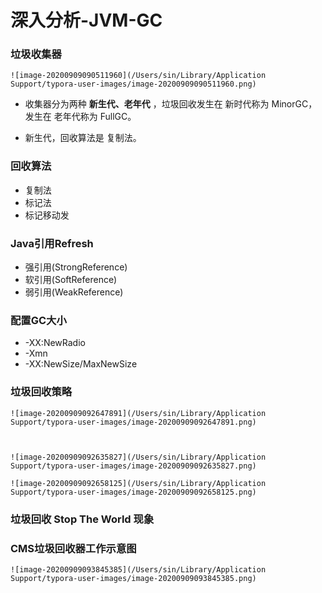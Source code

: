 # 深入分析-JVM-GC





### 垃圾收集器

    ![image-20200909090511960](/Users/sin/Library/Application Support/typora-user-images/image-20200909090511960.png)

- 收集器分为两种 **新生代、老年代** ，垃圾回收发生在 新时代称为 MinorGC，发生在 老年代称为 FullGC。

- 新生代，回收算法是 复制法。



### 回收算法

- 复制法
- 标记法
- 标记移动发



### Java引用Refresh

- 强引用(StrongReference)
- 软引用(SoftReference)
- 弱引用(WeakReference)



### 配置GC大小

- -XX:NewRadio
- -Xmn
- -XX:NewSize/MaxNewSize



### 垃圾回收策略



    ![image-20200909092647891](/Users/sin/Library/Application Support/typora-user-images/image-20200909092647891.png)



    ![image-20200909092635827](/Users/sin/Library/Application Support/typora-user-images/image-20200909092635827.png)

    ![image-20200909092658125](/Users/sin/Library/Application Support/typora-user-images/image-20200909092658125.png)





### 垃圾回收 Stop The World 现象







### CMS垃圾回收器工作示意图



    ![image-20200909093845385](/Users/sin/Library/Application Support/typora-user-images/image-20200909093845385.png)







